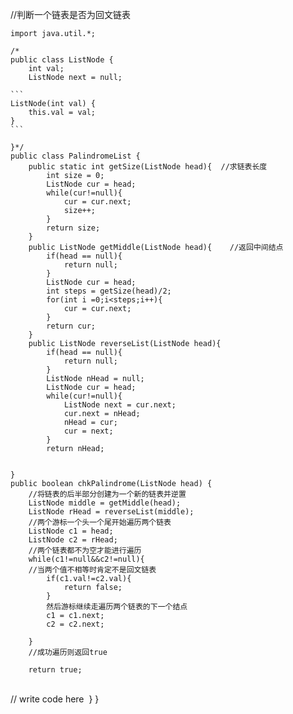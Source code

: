 //判断一个链表是否为回文链表

```
import java.util.*;

/*
public class ListNode {
    int val;
    ListNode next = null;

​```
ListNode(int val) {
    this.val = val;
}
​```

}*/
public class PalindromeList {
    public static int getSize(ListNode head){  //求链表长度
        int size = 0;
        ListNode cur = head;
        while(cur!=null){
            cur = cur.next;
            size++;
        }
        return size;
    }
    public ListNode getMiddle(ListNode head){    //返回中间结点
        if(head == null){
            return null;
        }
        ListNode cur = head;
        int steps = getSize(head)/2;
        for(int i =0;i<steps;i++){
            cur = cur.next;
        }
        return cur;
    }
    public ListNode reverseList(ListNode head){
        if(head == null){
            return null;
        }
        ListNode nHead = null;
        ListNode cur = head;
        while(cur!=null){
            ListNode next = cur.next;
            cur.next = nHead;
            nHead = cur;
            cur = next;
        }
        return nHead;
        
```



    }
    public boolean chkPalindrome(ListNode head) {
    	//将链表的后半部分创建为一个新的链表并逆置
        ListNode middle = getMiddle(head);
        ListNode rHead = reverseList(middle);
        //两个游标一个头一个尾开始遍历两个链表
        ListNode c1 = head;
        ListNode c2 = rHead;
        //两个链表都不为空才能进行遍历
        while(c1!=null&&c2!=null){
        //当两个值不相等时肯定不是回文链表
            if(c1.val!=c2.val){
                return false;
            }
            然后游标继续走遍历两个链表的下一个结点
            c1 = c1.next;
            c2 = c2.next;
            
        }
        //成功遍历则返回true
    
        return true;


​        
​        // write code here
​    }
}